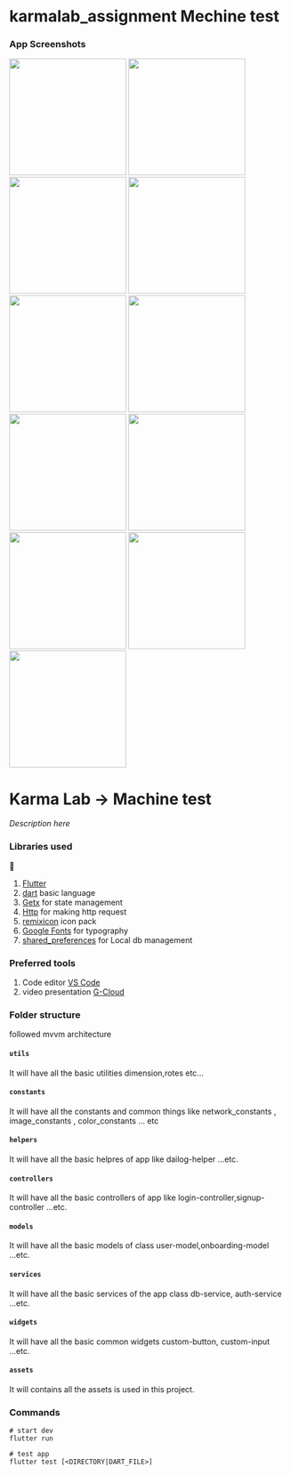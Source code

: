 # karmalab_assignment Mechine test

### App Screenshots

<img width='210' src="https://user-images.githubusercontent.com/65447144/191857377-ad14c411-5964-4390-9ec3-f49fd55dd34a.png"/>  <img width='210' src="https://user-images.githubusercontent.com/65447144/191857602-83b52d63-f5ba-4f0b-af97-0972946f1786.png"/>  <img width='210' src="https://user-images.githubusercontent.com/65447144/191857675-2644543f-2333-4bc6-a149-29be492c17f2.png"/>  <img width='210' src="https://user-images.githubusercontent.com/65447144/191857850-1bd5d616-ff94-49dd-8c80-32620a209f26.png"/>  <img width='210' src="https://user-images.githubusercontent.com/65447144/191858000-7e148471-11d1-47e6-9a84-7fb1f91f7001.png"/>  <img width='210' src="https://user-images.githubusercontent.com/65447144/191857863-4c42c0a6-6c6f-4e69-959b-9902a1e42703.png"/>  <img width='210' src="https://user-images.githubusercontent.com/65447144/191858277-9109e95b-5622-41b9-b0b3-bd0e50ce886b.png"/>  <img width='210' src="https://user-images.githubusercontent.com/65447144/191858399-ce309de5-018e-4ead-a4c3-035563900f09.png"/>  <img width='210' src="https://user-images.githubusercontent.com/65447144/191858482-bc87c18d-959f-4d13-be13-abd23658b233.png"/>   <img width='210' src="https://user-images.githubusercontent.com/65447144/191858573-2de93bdc-f740-430d-a5d3-d90d63536853.png"/>   <img width='210' src="https://user-images.githubusercontent.com/65447144/191913237-8d2cec49-ec58-4fc1-88ca-f89631d2b940.png"/> 





# Karma Lab -> Machine test

_Description here_

### Libraries used
🌲
1. [Flutter](https://flutter.dev/)
2. [dart](https://dart.dev/) basic language
3. [Getx](https://pub.dev/packages/get/) for state management
4. [Http](https://pub.dev/packages/http) for making http request
6. [remixicon](https://pub.dev/packages/flutter_remix) icon pack
6. [Google Fonts](https://pub.dev/packages/google_fonts) for typography
6. [shared_preferences](https://pub.dev/packages/shared_preferences) for Local db management





### Preferred tools

1. Code editor [VS Code](https://code.visualstudio.com/)
2. video presentation [G-Cloud]()

### Folder structure

followed mvvm architecture

#### `utils`

It will have all the basic utilities dimension,rotes etc...

#### `constants`

It will have all the constants and common things like network_constants , image_constants , color_constants ... etc

#### `helpers`

It will have all the basic helpres of app like dailog-helper ...etc.

#### `controllers`

It will have all the basic controllers of app like login-controller,signup-controller ...etc.

#### `models`

It will have all the basic models of class  user-model,onboarding-model ...etc.

#### `services`

It will have all the basic services of the app class  db-service, auth-service  ...etc.

#### `widgets`

It will have all the basic common widgets  custom-button, custom-input  ...etc.

#### `assets`

It will contains all the assets is used in this project.

### Commands

```
# start dev
flutter run

# test app
flutter test [<DIRECTORY|DART_FILE>]

```
